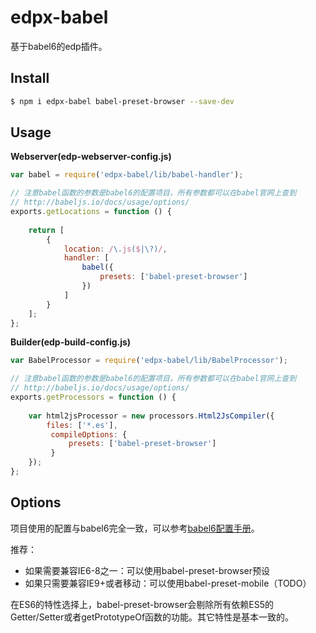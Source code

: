 # edpx-babel
基于babel6的edp插件。

## Install

``` sh
$ npm i edpx-babel babel-preset-browser --save-dev
```

## Usage

**Webserver(edp-webserver-config.js)**

``` js
var babel = require('edpx-babel/lib/babel-handler');

// 注意babel函数的参数是babel6的配置项目，所有参数都可以在babel官网上查到
// http://babeljs.io/docs/usage/options/
exports.getLocations = function () {
    
    return [
        {
            location: /\.js($|\?)/,
            handler: [
                babel({
                    presets: ['babel-preset-browser']
                })
            ]
        }    
    ];
};

```

**Builder(edp-build-config.js)**

``` js
var BabelProcessor = require('edpx-babel/lib/BabelProcessor');

// 注意babel函数的参数是babel6的配置项目，所有参数都可以在babel官网上查到
// http://babeljs.io/docs/usage/options/
exports.getProcessors = function () {
    
    var html2jsProcessor = new processors.Html2JsCompiler({
        files: ['*.es'],
         compileOptions: {
             presets: ['babel-preset-browser']
         }
    });
};

```

## Options
项目使用的配置与babel6完全一致，可以参考[babel6配置手册](http://babeljs.io/docs/usage/options/)。

推荐：

- 如果需要兼容IE6-8之一：可以使用babel-preset-browser预设
- 如果只需要兼容IE9+或者移动：可以使用babel-preset-mobile（TODO）

在ES6的特性选择上，babel-preset-browser会剔除所有依赖ES5的Getter/Setter或者getPrototypeOf函数的功能。其它特性是基本一致的。


